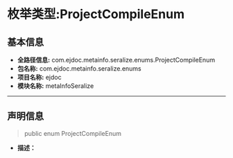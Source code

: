 # 枚举类型:ProjectCompileEnum

## 基本信息

* **全路径信息:** com.ejdoc.metainfo.seralize.enums.ProjectCompileEnum
* **包名称:** com.ejdoc.metainfo.seralize.enums
* **项目名称:** ejdoc
* **模块名称:** metaInfoSeralize









---

## 声明信息
> public enum ProjectCompileEnum     


* **描述：** 

  
















